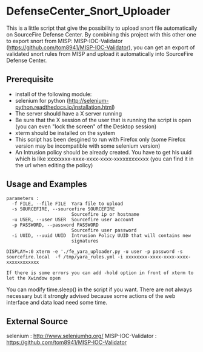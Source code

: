 # DefenseCenter_Snort_Uploader

This is a little script that give the possibility to upload snort file automatically on SourceFire Defense Center.
By combining this project with this other one to export snort from MISP: MISP-IOC-Validator (https://github.com/tom8941/MISP-IOC-Validator),
you can get an export of validated snort rules from MISP and upload it automatically into SourceFire Defense Center.

## Prerequisite

- install of the following module:
 - selenium for python (http://selenium-python.readthedocs.io/installation.html)
- The server should have a X server running
- Be sure that the X session of the user that is running the script is open (you can even "lock the screen" of the Desktop session)
- xterm should be installed on the system
- This script has been desgined to run with Firefox only (some Firefox version may be incompatible with some selenium version)
- An Intrusion policy should be already created. You have to get his uuid which is like xxxxxxxx-xxxx-xxxx-xxxx-xxxxxxxxxxxx (you can find it in the url when editing the policy)

## Usage and Examples

```
parameters : 
  -f FILE, --file FILE  Yara file to upload
  -s SOURCEFIRE, --sourcefire SOURCEFIRE
                        Sourcefire ip or hostname
  -u USER, --user USER  Sourcefire user account
  -p PASSWORD, --password PASSWORD
                        Sourcefire user password
  -i UUID, --uuid UUID  Intrusion Policy UUID that will contains new
                        signatures

DISPLAY=:0 xterm -e './fe_yara_uploader.py -u user -p password -s sourcefire.local  -f /tmp/yara_rules.yml -i xxxxxxxx-xxxx-xxxx-xxxx-xxxxxxxxxxxx

If there is some errors you can add -hold option in front of xterm to let the Xwindow open
```

You can modify time.sleep() in the script if you want.
There are not always necessary but it strongly advised because some actions of the web interface and data load need some time.

## External Source
 
selenium : http://www.seleniumhq.org/
MISP-IOC-Validator : https://github.com/tom8941/MISP-IOC-Validator
